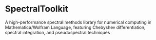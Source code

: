 # SpectralToolkit
A high-performance spectral methods library for numerical computing in Mathematica/Wolfram Language, featuring Chebyshev differentiation, spectral integration, and pseudospectral techniques
